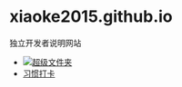 # xiaoke2015.github.io
独立开发者说明网站

- ![](https://is4-ssl.mzstatic.com/image/thumb/Purple122/v4/d2/a5/8d/d2a58da4-2cca-a15d-3f07-cc2418a332b1/AppIcon-0-0-1x_U007emarketing-0-0-0-5-0-0-sRGB-0-0-0-GLES2_U002c0-512MB-85-220-0-0.png/230x0w.webp)[超级文件夹](https://xiaoke2015.github.io/folderInfo)
- [习惯打卡](https://xiaoke2015.github.io/regulartask)
